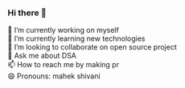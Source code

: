 ### Hi there 👋

<!--
**mahekshivani/mahekshivani** is a ✨ _special_ ✨ repository because its `README.md` (this file) appears on your GitHub profile.

Here are some ideas to get you started:
-->
 🔭 I’m currently working on myself <br>
 🌱 I’m currently learning new technologies<br> 
 👯 I’m looking to collaborate on open source project<br> 
 💬 Ask me about DSA<br>
 📫 How to reach me by making pr <br>
 😄 Pronouns: mahek shivani <br>
 

